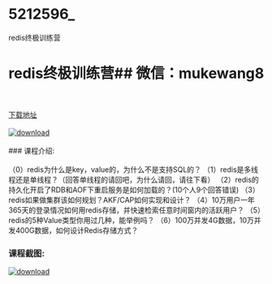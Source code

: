 # 5212596_
redis终极训练营
# redis终极训练营## 微信：mukewang8
<br/></br>[下载地址](http://www.36tz.cn/article/5212596 "下载地址")
<br/></br>[![download](http://36tz.cn/muke_img/2020_04_2-115.png "下载地址")](http://www.36tz.cn/article/5212596 "下载地址")
<br/></br>### 课程介绍:<br/></br>（0）redis为什么是key，value的，为什么不是支持SQL的？
（1）redis是多线程还是单线程？（回答单线程的请回吧，为什么请回，请往下看）
（2）redis的持久化开启了RDB和AOF下重启服务是如何加载的？(10个人9个回答错误)
（3）redis如果做集群该如何规划？AKF/CAP如何实现和设计？
（4）10万用户一年365天的登录情况如何用redis存储，并快速检索任意时间窗内的活跃用户？
（5）redis的5种Value类型你用过几种，能举例吗？
（6）100万并发4G数据，10万并发400G数据，如何设计Redis存储方式？

### 课程截图:
[![download](http://36tz.cn/muke_img/2020_04_1-179.png "下载地址")](http://www.36tz.cn/article/5212596 "下载地址")
